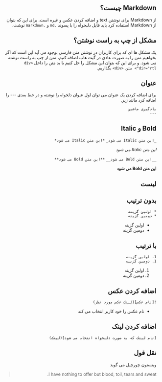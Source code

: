 <div dir="rtl">

Markdown چیست؟
---
 از Markdown برای نوشتن text و اضافه کردن عکس و غیره است.
 برای این که بتوان از Markdown استفاده کرد باید فایل دلبخواه را با پسوند ```.md``` و ```.markdown``` نوشت. 
 
مشکل از چپ به راست نوشتن؟ 
---
یک مشکل ها ای که برای کاربران در نوشتن متن فارسی بوجود می آید این است که اگر بخواهیم متن را به صورت عادی در گیت هاب اضافه کنیم، متن از چپ به راست نوشته می شود. و برای این که بتوان این مشکل را حل کنیم با ید متن را داخل ```<div dir="rtl"> متن <div>``` بگذاریم.

عنوان
---
برای اضافه کردن یک عنوان می توان اول عنوان دلخواه را نوشته و در خط بعدی --- را اضافه کرد مانند زیر.
``` 
یادگیری ماشین
---
```
Bold و Italic
---

```_این متن Italic می شود_```
```*این متن Italic می شود*```

*این متن Italic می شود*

```__این متن Bold می شود__```
```**این متن Bold می شود**```

**این متن Bold می شود**
  
لیست
---
بدون ترتیب
--
```
* اولین گزینه
* دومین گزینه
```
* اولین گزینه
* دومین گزینه

با ترتیب
--
```
1. اولین گزینه
1. دومین گزینه
```
1. اولین گزینه
1. دومین گزینه

اضافه کردن عکس
---
```
![نام عکس](لینک عکس مورد نظر)
```
* نام عکس را خود کاربر انتخاب می کند

اضافه کردن لینک
---
```
[نام لینک که به صورت دلبخواه انتخاب می شود](لینک)
```
نقل قول
---
وینستون چورچیل می گوید 
> I have nothing to offer but blood, toil, tears and sweat.


<div>
